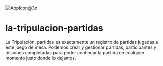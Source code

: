 
![AppIcon@3x](https://github.com/isthebetadev/la-tripulacion-partidas/assets/160135386/9ceea41c-13c6-4d8a-81c8-224ded50771d)

# la-tripulacion-partidas
La Tripulación, partidas es exactamente un registro de partidas jugadas a este juego de mesa. Podemos crear y gestionar partidas, participantes y misiones completadas para poder continuar la partida en cualquier momento justo donde lo dejamos. 

